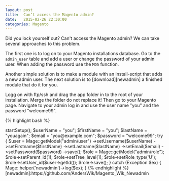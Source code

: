 ```yaml
---
layout: post
title:  Can’t access the Magento admin?
date:   2015-02-26 22:30:00
categories: Magento
---
```

Did you lock yourself out? Can't access the Magento admin? We can take several approaches to this problem.

The first one is to log on to your Magento installations database. Go to the `admin_user` table and add a user or change the password of your admin user. When adding the password use the `MD5` function.

Another simple solution is to make a module with an install-script
that adds a new admin user. The next solution is to [download][newadmin] a finished module that do it for you.

Logg on with ftp/ssh and drag the app folder in to the root of
your installation. Merge the folder do not replace it! Then go to your Magento page. Navigate to your admin log in and use the user name "you" and the password "welcome99".

{% highlight bash %}
<?php
$installer = $this;
$installer->startSetup();

$userName = "you";
$firstName = "you";
$lastName = "youagain";
$email = "you@example.com";
$password = "welcome99";

try {
  $user = Mage::getModel("admin/user")
  ->setUsername($userName)
  ->setFirstname($firstName)
  ->setLastname($lastName)
  ->setEmail($email)
  ->setPassword($password)
  ->save();
  $role = Mage::getModel("admin/role");
  $role->setParent_id(1);
  $role->setTree_level(1);
  $role->setRole_type('U');
  $role->setUser_id($user->getId());
  $role->save();
} catch (Exception $ex) {
  Mage::helper('newadmin')->log($ex);
}
{% endhighlight %}




[newadmin]:https://github.com/AndersWik/Magento_Wik_Newadmin
